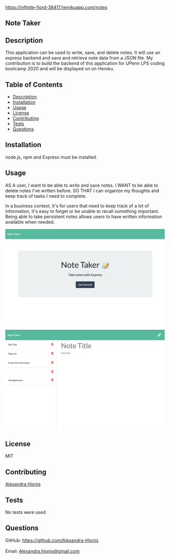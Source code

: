 https://infinite-fjord-38417.herokuapp.com/notes

## Note Taker
## Description
This application can be used to write, save, and delete notes. It will use an express backend and save and retrieve note data from a JSON file. My contribution is to build the backend of this application for UPenn LPS coding bootcamp 2020 and will be displayed on on Heroku.
## Table of Contents
- [Description](#description)
- [Installation](#installation)
- [Usage](#usage)
- [License](#license)
- [Contributing](#contributing)
- [Tests](#tests)
- [Questions](#questions)
## Installation
node.js, npm and Express must be installed.
## Usage
AS A user, I want to be able to write and save notes.
I WANT to be able to delete notes I've written before.
SO THAT I can organize my thoughts and keep track of tasks I need to complete.

In a business context, it's for users that need to keep track of a lot of information, it's easy to forget or be unable to recall something important. Being able to take persistent notes allows users to have written information available when needed.

![image 1](public/assets/images/image1.png)
![image 2](public/assets/images/image2.png)
 
## License
MIT
## Contributing
[Alexandra Hionis](https://github.com/Alexandra-Hionis/README-Generator)
## Tests
No tests were used
## Questions
GitHub: https://github.com/Alexandra-Hionis<br /><br />
Email: Alexandra.hionis@gmail.com<br /><br />
